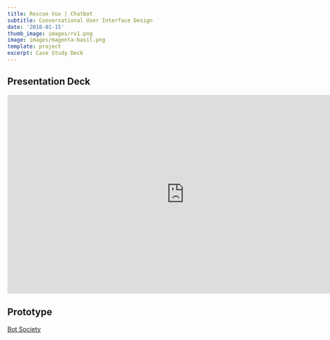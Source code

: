 ```yaml
---
title: Rescue Vox | Chatbot
subtitle: Conversational User Interface Design
date: '2018-01-15'
thumb_image: images/rv1.png
image: images/magenta-basil.png
template: project
excerpt: Case Study Deck
---
```

## Presentation Deck
<iframe style="border: 1px solid rgba(0, 0, 0, 0.1);" width="800" height="450" src="https://www.figma.com/embed?embed_host=share&url=https%3A%2F%2Fwww.figma.com%2Fproto%2FU3jVdfCX8WJPWcNPRdmlow%2FRescue-Vox-Chatbot%3Fnode-id%3D1%253A339%26viewport%3D878%252C434%252C0.057920780032873154%26scaling%3Dcontain" allowfullscreen></iframe>

## Prototype
[Bot Society](https://app.botsociety.io/2.0/designs/5fd056d41094cb4bbd86535d?m=interactive)
